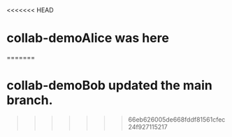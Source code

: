 <<<<<<< HEAD
# collab-demoAlice was here
=======
# collab-demoBob updated the main branch.
>>>>>>> 66eb626005de668fddf81561cfec24f927115217
